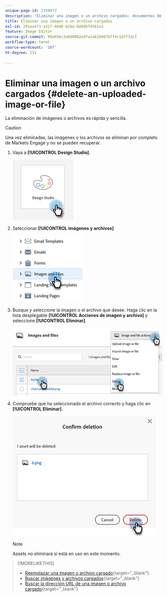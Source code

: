 ```yaml
---
unique-page-id: 2359873
description: 'Eliminar una imagen o un archivo cargados: documentos de Marketo, documentación del producto'
title: Eliminar una imagen o un archivo cargados
exl-id: 291ea4f3-a317-4696-b26e-0d69bf4581e3
feature: Image Editor
source-git-commit: 09a656c3a0d0002edfa1a61b987bff4c1dff33cf
workflow-type: tm+mt
source-wordcount: '107'
ht-degree: 11%

---
```


# Eliminar una imagen o un archivo cargados {#delete-an-uploaded-image-or-file}

La eliminación de imágenes o archivos es rápida y sencilla.

>[!CAUTION]
>
>Una vez eliminadas, las imágenes o los archivos se eliminan por completo de Marketo Engage y no se pueden recuperar.

1. Vaya a **[!UICONTROL Design Studio]**.

   ![](assets/delete-an-uploaded-image-or-file-1.png)

1. Seleccionar **[!UICONTROL imágenes y archivos]**

   ![](assets/delete-an-uploaded-image-or-file-2.png)

1. Busque y seleccione la imagen o el archivo que desee. Haga clic en la lista desplegable **[!UICONTROL Acciones de imagen y archivo]** y seleccione **[!UICONTROL Eliminar]**.

   ![](assets/delete-an-uploaded-image-or-file-3.png)

1. Compruebe que ha seleccionado el archivo correcto y haga clic en **[!UICONTROL Eliminar]**.

   ![](assets/delete-an-uploaded-image-or-file-4.png)

   >[!NOTE]
   >
   >Assets no eliminará si está en uso en este momento.

>[!MORELIKETHIS]
>
>* [Reemplazar una imagen o archivo cargado](/help/marketo/product-docs/demand-generation/images-and-files/replace-an-uploaded-image-or-file.md){target="_blank"}
>* [Buscar imágenes y archivos cargados](/help/marketo/product-docs/demand-generation/images-and-files/search-uploaded-images-and-files.md){target="_blank"}
>* [Buscar la dirección URL de una imagen o archivo cargado](/help/marketo/product-docs/demand-generation/images-and-files/find-the-url-of-an-uploaded-image-or-file.md){target="_blank"}
